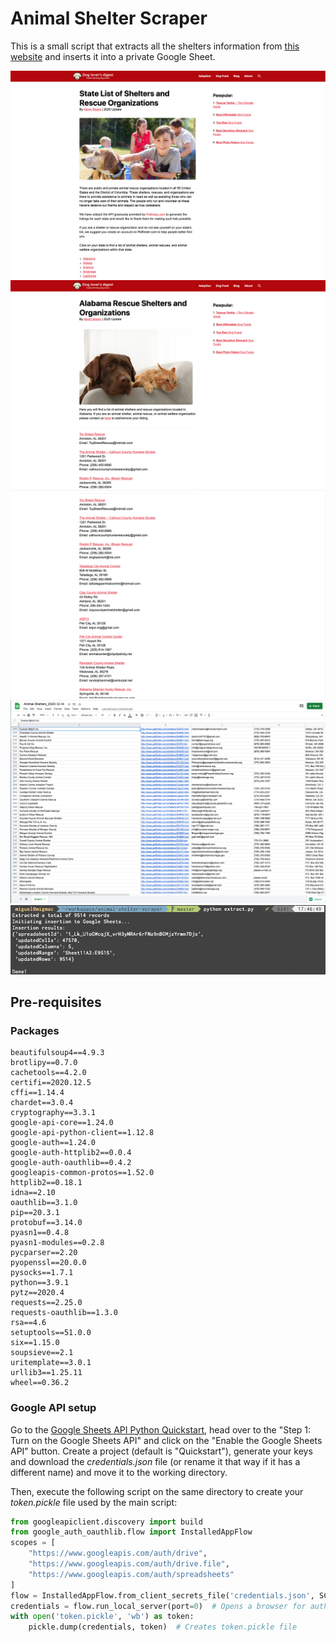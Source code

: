# Animal Shelter Scraper

This is a small script that extracts all the shelters information from [this website](https://www.dogloversdigest.com/adoption/state-list-of-shelters-and-rescue-organizations/) and inserts it into a private Google Sheet.

<p align="center">
    <img src=".github/images/shelter-site-all-states.png">
    <img src=".github/images/shelter-list-by-state.png">
    <img src=".github/images/shelter-list-by-state-2.png">
    <img src=".github/images/google-sheets-data.png">
    <img src=".github/images/script-execution.png">
</p>

## Pre-requisites
### Packages
```
beautifulsoup4==4.9.3
brotlipy==0.7.0
cachetools==4.2.0
certifi==2020.12.5
cffi==1.14.4
chardet==3.0.4
cryptography==3.3.1
google-api-core==1.24.0
google-api-python-client==1.12.8
google-auth==1.24.0
google-auth-httplib2==0.0.4
google-auth-oauthlib==0.4.2
googleapis-common-protos==1.52.0
httplib2==0.18.1
idna==2.10
oauthlib==3.1.0
pip==20.3.1
protobuf==3.14.0
pyasn1==0.4.8
pyasn1-modules==0.2.8
pycparser==2.20
pyopenssl==20.0.0
pysocks==1.7.1
python==3.9.1
pytz==2020.4
requests==2.25.0
requests-oauthlib==1.3.0
rsa==4.6
setuptools==51.0.0
six==1.15.0
soupsieve==2.1
uritemplate==3.0.1
urllib3==1.25.11
wheel==0.36.2
```
### Google API setup
Go to the [Google Sheets API Python Quickstart](https://developers.google.com/sheets/api/quickstart/python), head over to the "Step 1: Turn on the Google Sheets API" and click on the "Enable the Google Sheets API" button. Create a project (default is "Quickstart"), generate your keys and download the _credentials.json_ file (or rename it that way if it has a different name) and move it to the working directory.

Then, execute the following script on the same directory to create your _token.pickle_ file used by the main script:
```python
from googleapiclient.discovery import build
from google_auth_oauthlib.flow import InstalledAppFlow
scopes = [
    "https://www.googleapis.com/auth/drive",
    "https://www.googleapis.com/auth/drive.file",
    "https://www.googleapis.com/auth/spreadsheets"
]
flow = InstalledAppFlow.from_client_secrets_file('credentials.json', SCOPES)
credentials = flow.run_local_server(port=0)  # Opens a browser for authentication
with open('token.pickle', 'wb') as token:
    pickle.dump(credentials, token)  # Creates token.pickle file
```